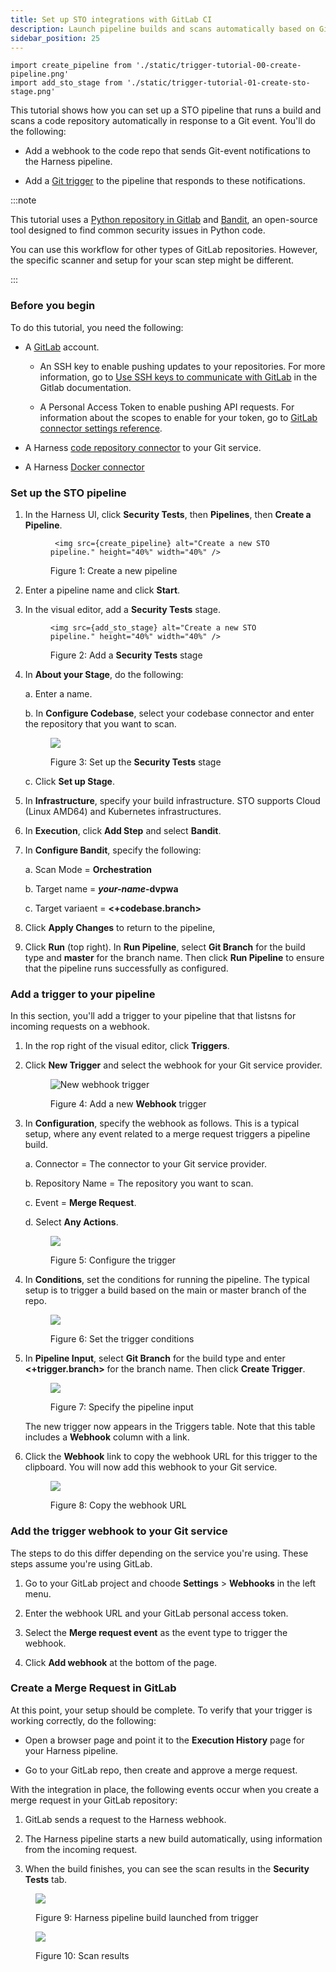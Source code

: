```yaml
---
title: Set up STO integrations with GitLab CI
description: Launch pipeline builds and scans automatically based on GitLab merge requests.
sidebar_position: 25
---
```


```mdx-code-block
import create_pipeline from './static/trigger-tutorial-00-create-pipeline.png'
import add_sto_stage from './static/trigger-tutorial-01-create-sto-stage.png'
```

This tutorial shows how you can set up a STO pipeline that runs a build and scans a code repository automatically in response to a Git event. You'll do the following:

* Add a webhook to the code repo that sends Git-event notifications to the Harness pipeline.

* Add a [Git trigger](/docs/platform/triggers/triggering-pipelines/) to the pipeline that responds to these notifications. 

:::note

This tutorial uses a [Python repository in Gitlab](https://gitlab.com/gitsequence090/TestPythonSAST) and [Bandit](https://github.com/PyCQA/bandit), an open-source tool designed to find common security issues in Python code.

You can use this workflow for other types of GitLab repositories. However, the specific scanner and setup for your scan step might be different. 

:::

### Before you begin

To do this tutorial, you need the following:

* A [GitLab](https://gitlab.com/) account. 

  * An SSH key to enable pushing updates to your repositories. For more information, go to [Use SSH keys to communicate with GitLab](https://docs.gitlab.com/ee/user/ssh.html) in the Gitlab documentation.

  * A Personal Access Token to enable pushing API requests. For information about the scopes to enable for your token, go to [GitLab connector settings reference](/docs/platform/connectors/code-repositories/ref-source-repo-provider/git-lab-connector-settings-reference/#passwordpersonal-access-token).

* A Harness [code repository connector](/docs/category/code-repositories) to your Git service.

* A Harness [Docker connector](/docs/platform/Connectors/Cloud-providers/ref-cloud-providers/docker-registry-connector-settings-reference)

### Set up the STO pipeline

1. In the Harness UI, click **Security Tests**, then **Pipelines**, then **Create a Pipeline**. 

   <figure>

   ```mdx-code-block
    <img src={create_pipeline} alt="Create a new STO pipeline." height="40%" width="40%" />
    ```

   <figcaption>Figure 1: Create a new pipeline</figcaption>
   </figure> 


2. Enter a pipeline name and click **Start**. 

3. In the visual editor, add a **Security Tests** stage. 

   <figure>

    ```mdx-code-block
    <img src={add_sto_stage} alt="Create a new STO pipeline." height="40%" width="40%" />
    ```

   <figcaption>Figure 2: Add a <b>Security Tests</b> stage</figcaption>
   </figure> 


4. In **About your Stage**, do the following:

   a. Enter a name.

   b. In **Configure Codebase**, select your codebase connector and enter the repository that you want to scan.  
     
   <figure>

   ![](./static/trigger-tutorial-02-set-up-sto-stage.png)

   <figcaption>Figure 3: Set up the <b>Security Tests</b> stage</figcaption>
   </figure> 


   c. Click **Set up Stage**. 


4. In **Infrastructure**, specify your build infrastructure. STO supports Cloud (Linux AMD64) and Kubernetes infrastructures.

5. In **Execution**, click **Add Step** and select **Bandit**. 

6. In **Configure Bandit**, specify the following:

   a. Scan Mode = **Orchestration**

   b. Target name  = ***your-name*-dvpwa**

   c. Target variaent = **<+codebase.branch>**

7. Click **Apply Changes** to return to the pipeline, 

8. Click **Run** (top right). In **Run Pipeline**, select **Git Branch** for the build type and **master** for the branch name. Then click **Run Pipeline** to ensure that the pipeline runs successfully as configured. 

### Add a trigger to your pipeline

In this section, you'll add a trigger to your pipeline that that listsns for incoming requests on a webhook.

1. In the rop right of the visual editor, click **Triggers**. 

2. Click **New Trigger** and select the webhook for your Git service provider. 

   <figure>

   ![New webhook trigger](./static/trigger-tutorial-04-select-trigger.png)

   <figcaption>Figure 4: Add a new <b>Webhook</b> trigger</figcaption>
   </figure> 
   

3. In **Configuration**, specify the webhook as follows. This is a typical setup, where any event related to a merge request triggers a pipeline build. 

   a. Connector = The connector to your Git service provider.

   b. Repository Name = The repository you want to scan. 

   c. Event = **Merge Request**. 

   d. Select **Any Actions**. 

     <figure>

     ![](./static/trigger-tutorial-05-trigger-config.png)

     <figcaption>Figure 5: Configure the trigger</figcaption>
     </figure> 
     
4. In **Conditions**, set the conditions for running the pipeline. The typical setup is to trigger a build based on the main or master branch of the repo.

   <figure>

   ![](./static/trigger-tutorial-06-trigger-condition.png)

   <figcaption>Figure 6: Set the trigger conditions</figcaption>
   </figure> 
   

5. In **Pipeline Input**, select **Git Branch** for the build type and enter **<+trigger.branch>** for the branch name. Then click **Create Trigger**. 

   <figure>

   ![](./static/trigger-tutorial-08-pipeline-input.png)

   <figcaption>Figure 7: Specify the pipeline input</figcaption>
   </figure> 

   The new trigger now appears in the Triggers table. Note that this table includes a **Webhook** column with a link.

6. Click the **Webhook** link to copy the webhook URL for this trigger to the clipboard. You will now add this webhook to your Git service. 

   <figure>

   ![](./static/trigger-tutorial-07-copy-url-webhook.png)

   <figcaption>Figure 8: Copy the webhook URL</figcaption>
   </figure> 


### Add the trigger webhook to your Git service

The steps to do this differ depending on the service you're using. These steps assume you're using GitLab.

1. Go to your GitLab project and choode **Settings** > **Webhooks** in the left menu. 

2. Enter the webhook URL and your GitLab personal access token. 

3. Select the **Merge request event** as the event type to trigger the webhook. 

4. Click **Add webhook** at the bottom of the page. 

### Create a Merge Request in GitLab

At this point, your setup should be complete. To verify that your trigger is working correctly, do the following:

* Open a browser page and point it to the **Execution History** page for your Harness pipeline. 

* Go to your GitLab repo, then create and approve a merge request. 

With the integration in place, the following events occur when you create a merge request in your GitLab repository:

  1. GitLab sends a request to the Harness webhook.
  
  2. The Harness pipeline starts a new build automatically, using information from the incoming request.  

  3. When the build finishes, you can see the scan results in the **Security Tests** tab. 

<figure>

![](./static/trigger-tutorial-09-triggered-build.png)

<figcaption>Figure 9: Harness pipeline build launched from trigger</figcaption>
</figure>

<figure>

![](./static/trigger-tutorial-10-security-tests.png)

<figcaption>Figure 10: Scan results</figcaption>
</figure>